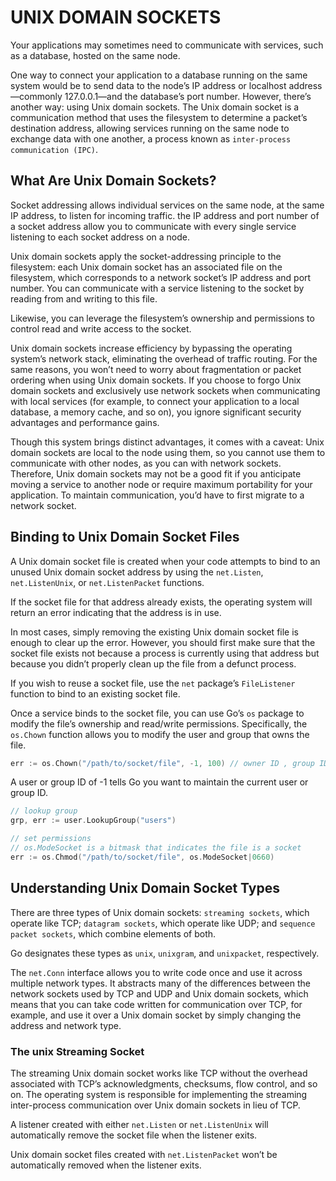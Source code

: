 # UNIX DOMAIN SOCKETS

Your applications may sometimes need to communicate with services, such as a database, hosted on the same node.

One way to connect your application to a database running on the same system would be to send data to the node’s IP address or localhost address—commonly 127.0.0.1—and the database’s port number. However, there’s another way: using Unix domain sockets. The Unix domain socket is a communication method that uses the filesystem to determine a packet’s destination address, allowing services running on the same node to exchange data with one another, a process known as `inter-process communication (IPC)`.

## What Are Unix Domain Sockets?

Socket addressing allows individual services on the same node, at the same IP address, to listen for incoming traffic. the IP address and port number of a socket address allow you to communicate with every single service listening to each socket address on a node.

Unix domain sockets apply the socket-addressing principle to the filesystem: each Unix domain socket has an associated file on the filesystem, which corresponds to a network socket’s IP address and port number. You can communicate with a service listening to the socket by reading from and writing to this file.

Likewise, you can leverage the filesystem’s ownership and permissions to control read and write access to the socket. 

Unix domain sockets increase efficiency by bypassing the operating system’s network stack, eliminating the overhead of traffic routing. For the same reasons, you won’t need to worry about fragmentation or packet ordering when using Unix domain sockets. If you choose to forgo Unix domain sockets and exclusively use network sockets when communicating with local services (for example, to connect your application to a local database, a memory cache, and so on), you ignore significant security advantages and performance gains.

Though this system brings distinct advantages, it comes with a caveat: Unix domain sockets are local to the node using them, so you cannot use them to communicate with other nodes, as you can with network sockets. Therefore, Unix domain sockets may not be a good fit if you anticipate moving a service to another node or require maximum portability for your application. To maintain communication, you’d have to first migrate to a network socket.

## Binding to Unix Domain Socket Files

A Unix domain socket file is created when your code attempts to bind to an unused Unix domain socket address by using the `net.Listen`, `net.ListenUnix`, or `net.ListenPacket` functions.

If the socket file for that address already exists, the operating system will return an error indicating that the address is in use.

In most cases, simply removing the existing Unix domain socket file is enough to clear up the error. However, you should first make sure that the socket file exists not because a process is currently using that address but because you didn’t properly clean up the file from a defunct process.

If you wish to reuse a socket file, use the `net` package’s `FileListener` function to bind to an existing socket file.

Once a service binds to the socket file, you can use Go’s `os` package to modify the file’s ownership and read/write permissions. Specifically, the `os.Chown` function allows you to modify the user and group that owns the file.

```go
err := os.Chown("/path/to/socket/file", -1, 100) // owner ID , group ID
```

A user or group ID of -1 tells Go you want to maintain the current user or group ID.

```go
// lookup group
grp, err := user.LookupGroup("users")
```

```go
// set permissions 
// os.ModeSocket is a bitmask that indicates the file is a socket
err := os.Chmod("/path/to/socket/file", os.ModeSocket|0660)
```

## Understanding Unix Domain Socket Types
There are three types of Unix domain sockets: `streaming sockets`, which operate like TCP; `datagram sockets`, which operate like UDP; and `sequence packet sockets`, which combine elements of both.

Go designates these types as `unix`, `unixgram`, and `unixpacket`, respectively.

The `net.Conn` interface allows you to write code once and use it across multiple network types. It abstracts many of the differences between the network sockets used by TCP and UDP and Unix domain sockets, which means that you can take code written for communication over TCP, for example, and use it over a Unix domain socket by simply changing the address and network type.

### The unix Streaming Socket

The streaming Unix domain socket works like TCP without the overhead associated with TCP’s acknowledgments, checksums, flow control, and so on. The operating system is responsible for implementing the streaming inter-process communication over Unix domain sockets in lieu of TCP.

A listener created with either `net.Listen` or `net.ListenUnix` will automatically remove the socket file when the listener exits.

Unix domain socket files created with `net.ListenPacket` won’t be automatically removed when the listener exits.

